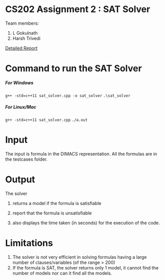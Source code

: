 # CS202 Assignment 2 : SAT Solver
Team members:
1. L Gokulnath
2. Harsh Trivedi

[Detailed Report](../report.pdf)

# Command to run the SAT Solver
##### For Windows
`g++ -std=c++11 sat_solver.cpp -o sat_solver`
`.\sat_solver`

##### For Linux/Mac
`g++ -std=c++11 sat_solver.cpp`
`./a.out`

# Input
The input is formula in the DIMACS representation. All the formulas are in the testcases folder.

# Output
The solver  
1) returns a model if the formula is satisfiable

2) report that the formula is unsatisfiable

3) also displays the time taken (in seconds) for the execution of the code.

# Limitations
1) The solver is not very efficient in solving formulas having a large number of clauses/variables (of the range > 200)
2) If the formula is SAT, the solver returns only 1 model, it cannot find the number of models nor can it find all the models.




